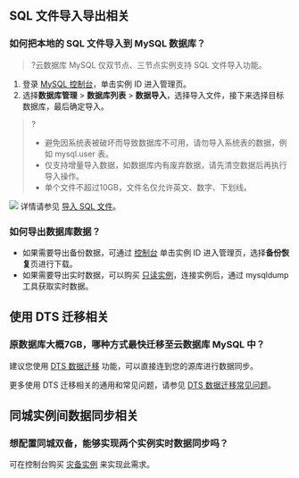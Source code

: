 ## SQL 文件导入导出相关
### 如何把本地的 SQL 文件导入到 MySQL 数据库？
>?云数据库 MySQL 仅双节点、三节点实例支持 SQL 文件导入功能。
>
1. 登录 [MySQL 控制台](https://console.cloud.tencent.com/cdb)，单击实例 ID 进入管理页。
2. 选择**数据库管理** > **数据库列表** > **数据导入**，选择导入文件，接下来选择目标数据库，最后确定导入。
>?
>- 避免因系统表被破坏而导致数据库不可用，请勿导入系统表的数据，例如 mysql.user 表。 
>- 仅支持增量导入数据，如数据库内有废弃数据，请先清空数据后再执行导入操作。
>- 单个文件不超过10GB，文件名仅允许英文、数字、下划线。
>
![](https://main.qcloudimg.com/raw/b8257c189e66e503f89632fb5dcfc9a4.png)
详情请参见 [导入 SQL 文件](https://cloud.tencent.com/document/product/236/8466)。

### 如何导出数据库数据？
- 如果需要导出备份数据，可通过 [控制台](https://console.cloud.tencent.com/cdb) 单击实例 ID 进入管理页，选择**备份恢复**页进行下载。
- 如果需要导出实时数据，可以购买 [只读实例](https://cloud.tencent.com/document/product/236/7270)，连接实例后，通过 mysqldump 工具获取实时数据。

## 使用 DTS 迁移相关
### 原数据库大概7GB，哪种方式最快迁移至云数据库 MySQL 中？
建议您使用 [DTS 数据迁移](https://cloud.tencent.com/document/product/571/58688) 功能，可以直接连到您的源库进行数据同步。

更多使用 DTS 迁移相关的通用和常见问题，请参见 [DTS 数据迁移常见问题](https://cloud.tencent.com/document/product/571/62986)。

## 同城实例间数据同步相关
### 想配置同城双备，能够实现两个实例实时数据同步吗？
可在控制台购买 [灾备实例](https://cloud.tencent.com/document/product/236/7272) 来实现此需求。
